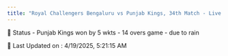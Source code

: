 ```yaml
---
title: "Royal Challengers Bengaluru vs Punjab Kings, 34th Match - Live Cricket Score"
---
```


📑 Status - Punjab Kings won by 5 wkts - 14 overs game - due to rain

📝 Last Updated on : 4/19/2025, 5:21:15 AM  

